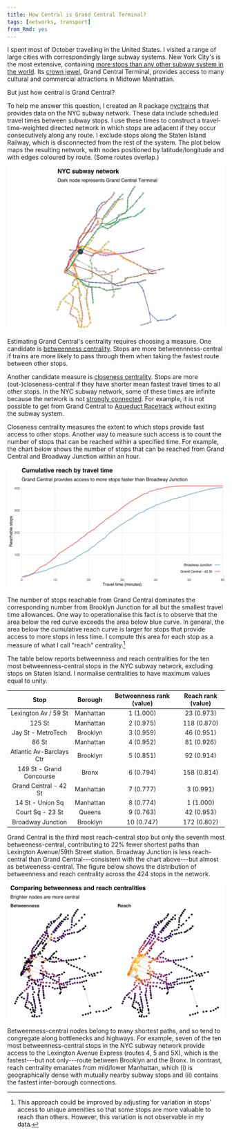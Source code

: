 ```yaml
---
title: How Central is Grand Central Terminal?
tags: [networks, transport]
from_Rmd: yes
---
```


I spent most of October travelling in the United States.
I visited a range of large cities with correspondingly large subway systems.
New York City's is the most extensive, containing [more stops than any other subway system in the world](https://www.citymetric.com/transport/what-largest-metro-system-world-1361).
Its [crown jewel](http://www.grandcentralterminal.com), Grand Central Terminal, provides access to many cultural and commercial attractions in Midtown Manhattan.

But just how central is Grand Central?

To help me answer this question, I created an R package [nyctrains][nyctrains] that provides data on the NYC subway network.
These data include scheduled travel times between subway stops.
I use these times to construct a travel-time-weighted directed network in which stops are adjacent if they occur consecutively along any route.
I exclude stops along the Staten Island Railway, which is disconnected from the rest of the system.
The plot below maps the resulting network, with nodes positioned by latitude/longitude and with edges coloured by route.
(Some routes overlap.)

![](figures/map-1.svg)

Estimating Grand Central's centrality requires choosing a measure.
One candidate is [betweenness centrality](https://en.wikipedia.org/wiki/Betweenness_centrality).
Stops are more betweennness-central if trains are more likely to pass through them when taking the fastest route between other stops.

Another candidate measure is [closeness centrality](https://en.wikipedia.org/wiki/Closeness_centrality).
Stops are more (out-)closeness-central if they have shorter mean fastest travel times to all other stops.
In the NYC subway network, some of these times are infinite because the network is not [strongly connected](https://en.wikipedia.org/wiki/Strongly_connected_component).
For example, it is not possible to get from Grand Central to [Aqueduct Racetrack](https://subwaynut.com/ind/aqueduct_racetracka/index.php) without exiting the subway system.

Closeness centrality measures the extent to which stops provide fast access to other stops.
Another way to measure such access is to count the number of stops that can be reached within a specified time.
For example, the chart below shows the number of stops that can be reached from Grand Central and Broadway Junction within an hour.

![](figures/reach-1.svg)

The number of stops reachable from Grand Central dominates the corresponding number from Brooklyn Junction for all but the smallest travel time allowances.
One way to operationalise this fact is to observe that the area below the red curve exceeds the area below blue curve.
In general, the area below the cumulative reach curve is larger for stops that provide access to more stops in less time.
I compute this area for each stop as a measure of what I call "reach" centrality.[^reach]

The table below reports betweenness and reach centralities for the ten most betweenness-central stops in the NYC subway network, excluding stops on Staten Island.
I normalise centralities to have maximum values equal to unity.

|           Stop           |  Borough  | Betweenness rank (value) | Reach rank (value) |
|:------------------------:|:---------:|:------------------------:|:------------------:|
|   Lexington Av / 59 St   | Manhattan |        1 (1.000)         |     23 (0.973)     |
|          125 St          | Manhattan |        2 (0.975)         |    118 (0.870)     |
|    Jay St - MetroTech    | Brooklyn  |        3 (0.959)         |     46 (0.951)     |
|          86 St           | Manhattan |        4 (0.952)         |     81 (0.926)     |
| Atlantic Av-Barclays Ctr | Brooklyn  |        5 (0.851)         |     92 (0.914)     |
| 149 St - Grand Concourse |   Bronx   |        6 (0.794)         |    158 (0.814)     |
|  Grand Central - 42 St   | Manhattan |        7 (0.777)         |     3 (0.991)      |
|     14 St - Union Sq     | Manhattan |        8 (0.774)         |     1 (1.000)      |
|     Court Sq - 23 St     |  Queens   |        9 (0.763)         |     42 (0.953)     |
|    Broadway Junction     | Brooklyn  |        10 (0.747)        |    172 (0.802)     |

Grand Central is the third most reach-central stop but only the seventh most betweeness-central, contributing to 22% fewer shortest paths than Lexington Avenue/59th Street station.
Broadway Junction is less reach-central than Grand Central---consistent with the chart above---but almost as betweeness-central.
The figure below shows the distribution of betweenness and reach centrality across the 424 stops in the network.

![](figures/comparison-1.svg)

Betweenness-central nodes belong to many shortest paths, and so tend to congregate along bottlenecks and highways.
For example, seven of the ten most betweenness-central stops in the NYC subway network provide access to the Lexington Avenue Express (routes 4, 5 and 5X), which is the fastest---but not only---route between Brooklyn and the Bronx.
In contrast, reach centrality emanates from mid/lower Manhattan, which (i) is geographically dense with mutually nearby subway stops and (ii) contains the fastest inter-borough connections.

[nyctrains]: https://github.com/bldavies/nyctrains

[^reach]: This approach could be improved by adjusting for variation in stops' access to unique amenities so that some stops are more valuable to reach than others. However, this variation is not observable in my data.
